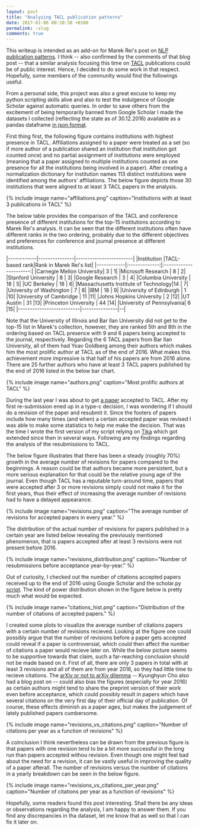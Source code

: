 ```yaml
---
layout: post
title: "Analyzing TACL publication patterns"
date: 2017-01-06 00:10:30 +0100
permalink: :slug
comments: true
---
```

This writeup is intended as an add-on for Marek Rei's post on [NLP publication patterns](http://www.marekrei.com/blog/analysing-nlp-publication-patterns/). I think -- also confirmed by the comments of that blog post -- that a similar analysis focusing this time on [TACL](https://transacl.org/ojs/index.php/tacl) publications could be of public interest. Hence, I decided to do some work in that respect. Hopefully, some members of the community would find the followings useful.

From a personal side, this project was also a great excuse to keep my python scripting skills alive and also to test the indulgence of Google Scholar against automatic queries. In order to save others from the excitement of being temporarily banned from Google Scholar I made the datasets I collected (reflecting the state as of 30.12.2016) available as a pandas dataframe [in json format](/assets/posts/tacl_data.json).

First thing first, the following figure contains institutions with highest presence in TACL. Affiliations assigned to a paper were treated as a set (so if more author of a publication shared an institution that institution got counted once) and no partial assignment of institutions were employed (meaning that a paper assigned to multiple institutions counted as one presence for all the institutions being involved in a paper). After creating a normalization dictionary for institution names 113 distinct institutions were identified among the authors' affiliations. The below figure depicts those 30 institutions that were aligned to at least 3 TACL papers in the analysis.

{% include image name="affiliations.png" caption="Institutions with at least 3 publications in TACL" %}

The below table provides the comparison of the TACL and conference presence of different institutions for the top-15 institutions according to Marek Rei's analysis. It can be seen that the different institutions often have different ranks in the two ordering, probably due to the different objectives and preferences for conference and journal presence at different institutions.

|------------|---------------|------------------------|
|Institution |TACL-based rank|Rank in Marek Rei's list|
|------------|:-------------:|:----------------------:|
|Carnegie Mellon University|       3       | 1|
|Microsoft Research        |       8       | 2|
|Stanford University       |       8       | 3|
|Google Research           |       3       | 4|
|Columbia University       |      18       | 5|
|UC Berkeley               |      18       | 6|
|Massachusetts Institute of Technology|14  | 7|
|University of Washington  |       7       | 8|
|IBM                       |      18       | 9|
|University of Edinburgh   |       1       |10|
|University of Cambridge   |      11       |11|
|Johns Hopkins University  |       2       |12|
|UT Austin                 |      31       |13|
|Princeton University      |      44       |14|
|University of Pennsylvania|       6       |15|
|--------------------------|---------------|--|

Note that the University of Illinois and Bar Ilan University did not get to the top-15 list in Marek's collection, however, they are ranked 5th and 8th in the ordering based on TACL presence with 9 and 6 papers being accepted to the journal, respectively. Regarding the 6 TACL papers from Bar Ilan University, all of them had Yoav Goldberg among their authors which makes him the most prolific author at TACL as of the end of 2016. What makes this achievement more impressive is that half of his papers are from 2016 alone. There are 25 further authors who have at least 3 TACL papers published by the end of 2016 listed in the below bar chart.

{% include image name="authors.png" caption="Most prolific authors at TACL" %}

During the last year I was about to get [a paper](https://arxiv.org/abs/1612.07130) accepted to TACL. After my first re-submission ened up in a type-c decision, I was wondering if I should do a revision of the paper and resubmit it. Since the footers of papers include how many times (and when) a certain accepted paper was revised I was able to make some statistics to help me make the decision. That was the time I wrote the first version of my script relying on [Tika](https://github.com/chrismattmann/tika-python) which got extended since then in several ways. Following are my findings regarding the analysis of the resubmissions to TACL.

The below figure illustrates that there has been a steady (roughly 70%) growth in the average number of revisions for papers compared to the beginnings. A reason could be that authors became more persistent, but a more serious explanation for that could be the relative young age of the journal. Even though TACL has a reputable turn-around time, papers that were accepted after 3 or more revisions simply could not make it for the first years, thus their effect of increasing the average number of revisions had to have a delayed appearance.

{% include image name="revisions.png" caption="The average number of revisions for accepted papers in every year." %}

The distribution of the actual number of revisions for papers published in a certain year are listed below revealing the previously mentioned phenomenon, that is papers accepted after at least 3 revisions were not present before 2016.

{% include image name="revisions_distribution.png" caption="Number of resubmissions before acceptance year-by-year." %}

Out of curiosity, I checked out the number of citations accepted papers received up to the end of 2016 using Google Scholar and the scholar.py [script](https://github.com/ckreibich/scholar.py). The kind of power distribution shown in the figure below is pretty much what would be expected.

{% include image name="citations_hist.png" caption="Distribution of the number of citations of accepted papers." %}

I created some plots to visualize the average number of citations papers with a certain number of revisions recieved. Looking at the figure one could possibly argue that the number of revisions before a paper gets accepted could reveal if a paper is controversial, which could then affect the number of citations a paper would recieve later on. While the below picture seems to be supportive towards that claim, such a far-reaching conclusion should not be made based on it. First of all, there are only 3 papers in total with at least 3 revisions and all of them are from year 2016, so they had little time to recieve citations. The [arXiv or not to arXiv dilemma](http://www.kyunghyuncho.me/home/blog/toarxivornottoarxiv) -- Kyunghyun Cho also had a blog post on --  could also bias the figures (especially for year 2016) as certain authors might tend to share the preprint version of their work even before acceptance, which could possibly result in papers which have several citations on the very first day of their official day of publication. Of course, these effects diminish as a paper ages, but makes the judgement of lately published papers cumbersome.

{% include image name="revisions_vs_citations.png" caption="Number of citations per year as a function of revisions" %}

A colnclusion I think nevertheless can be drawn from the previous figure is that papers with one revision tend to be a bit more successful in the long run than papers accepted withou revision. Even though one might feel bad about the need for a revision, it can be vastly useful in improving the quality of a paper afterall. The number of revisions versus the number of citations in a yearly breakdown can be seen in the below figure.

{% include image name="revisions_vs_citations_per_year.png" caption="Number of citations per year as a function of revisions" %}

Hopefully, some readers found this post interesting. Shall there be any ideas or observations regarding the analysis, I am happy to answer them. If you find any discrepancies in tha dataset, let me know that as well so that I can fix it later on.

